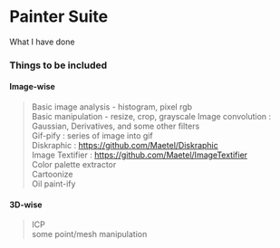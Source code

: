 # Painter Suite

What I have done

### Things to be included
#### Image-wise
> Basic image analysis - histogram, pixel rgb  
> Basic manipulation - resize, crop, grayscale
> Image convolution : Gaussian, Derivatives, and some other filters  
> Gif-pify : series of image into gif  
> Diskraphic : https://github.com/Maetel/Diskraphic  
> Image Textifier : https://github.com/Maetel/ImageTextifier  
> Color palette extractor  
> Cartoonize  
> Oil paint-ify  
#### 3D-wise
> ICP  
> some point/mesh manipulation  